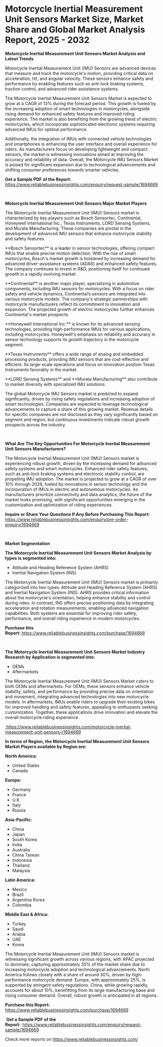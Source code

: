 <p><h1>Motorcycle Inertial Measurement Unit Sensors Market Size, Market Share and Global Market Analysis Report, 2025 - 2032</h1></p><p><strong>Motorcycle Inertial Measurement Unit Sensors Market Analysis and Latest Trends</strong></p>
<p><p>Motorcycle Inertial Measurement Unit (IMU) Sensors are advanced devices that measure and track the motorcycle's motion, providing critical data on acceleration, tilt, and angular velocity. These sensors enhance safety and performance by enabling features such as anti-lock braking systems, traction control, and advanced rider assistance systems. </p><p>The Motorcycle Inertial Measurement Unit Sensors Market is expected to grow at a CAGR of 13% during the forecast period. This growth is fueled by the increasing adoption of smart technologies in motorcycles, alongside rising demand for enhanced safety features and improved riding experience. The market is also benefiting from the growing trend of electric motorcycles, which incorporate sophisticated electronic systems requiring advanced IMUs for optimal performance. </p><p>Additionally, the integration of IMUs with connected vehicle technologies and smartphones is enhancing the user interface and overall experience for riders. As manufacturers focus on developing lightweight and compact sensors, the market is witnessing innovations aimed at improving the accuracy and reliability of data. Overall, the Motorcycle IMU Sensors Market is poised for significant expansion due to technological advancements and shifting consumer preferences towards smarter vehicles.</p></p>
<p><strong>Get a Sample PDF of the Report:&nbsp;</strong> <a href="https://www.reliablebusinessinsights.com/enquiry/request-sample/1694669?utm_campaign=3083&utm_medium=2&utm_source=Github&utm_content=ia&utm_term=25032025&utm_id=motorcycle-inertial-measurement-unit-sensors">https://www.reliablebusinessinsights.com/enquiry/request-sample/1694669</a></p>
<p>&nbsp;</p>
<p><strong>Motorcycle Inertial Measurement Unit Sensors Major Market Players</strong></p>
<p><p>The Motorcycle Inertial Measurement Unit (IMU) Sensors market is characterized by key players such as Bosch Sensortec, Continental, Honeywell International Inc., Texas Instruments, LORD Sensing Systems, and Murata Manufacturing. These companies are pivotal in the development of advanced IMU sensors that enhance motorcycle stability and safety features.</p><p>**Bosch Sensortec** is a leader in sensor technologies, offering compact IMUs that enable precise motion detection. With the rise of smart motorcycles, Bosch's market growth is bolstered by increasing demand for advanced driver-assistance systems (ADAS) and enhanced safety features. The company continues to invest in R&D, positioning itself for continued growth in a rapidly evolving market.</p><p>**Continental** is another major player, specializing in automotive components, including IMU sensors for motorcycles. With a focus on rider safety and vehicle dynamics, Continental’s sensors are integrated into various motorcycle models. The company's strategic partnerships with motorcycle manufacturers reflect its commitment to innovation and expansion. The projected growth of electric motorcycles further enhances Continental's market prospects.</p><p>**Honeywell International Inc.** is known for its advanced sensing technologies, providing high-performance IMUs for various applications, including motorcycles. Honeywell's emphasis on reliability and accuracy in sensor technology supports its growth trajectory in the motorcycle segment.</p><p>**Texas Instruments** offers a wide range of analog and embedded processing products, providing IMU sensors that are cost-effective and efficient. Its large-scale operations and focus on innovation position Texas Instruments favorably in the market.</p><p>**LORD Sensing Systems** and **Murata Manufacturing** also contribute to market diversity with specialized IMU solutions.</p><p>The global Motorcycle IMU Sensors market is predicted to expand significantly, driven by rising safety regulations and increasing adoption of smart technologies. Companies are expected to leverage technological advancements to capture a share of this growing market. Revenue details for specific companies are not disclosed as they vary significantly based on segment and region, but continuous investments indicate robust growth prospects across the industry.</p></p>
<p>&nbsp;</p>
<p><strong>What Are The Key Opportunities For Motorcycle Inertial Measurement Unit Sensors Manufacturers?</strong></p>
<p><p>The Motorcycle Inertial Measurement Unit (IMU) Sensors market is experiencing robust growth, driven by the increasing demand for advanced safety systems and smart motorcycles. Enhanced rider safety features, such as anti-lock braking systems and electronic stability control, are propelling IMU adoption. The market is projected to grow at a CAGR of over 10% through 2028, fueled by innovations in sensor technology and the incorporation of IMUs in electric and autonomous motorcycles. As manufacturers prioritize connectivity and data analytics, the future of the market looks promising, with significant opportunities emerging in the customization and optimization of riding experiences.</p></p>
<p><strong>Inquire or Share Your Questions If Any Before Purchasing This Report:</strong> <a href="https://www.reliablebusinessinsights.com/enquiry/pre-order-enquiry/1694669?utm_campaign=3083&utm_medium=2&utm_source=Github&utm_content=ia&utm_term=25032025&utm_id=motorcycle-inertial-measurement-unit-sensors">https://www.reliablebusinessinsights.com/enquiry/pre-order-enquiry/1694669</a></p>
<p>&nbsp;</p>
<p><strong>Market Segmentation</strong></p>
<p><strong>The Motorcycle Inertial Measurement Unit Sensors Market Analysis by types is segmented into:</strong></p>
<p><ul><li>Attitude and Heading Reference System (AHRS)</li><li>Inertial Navigation System (INS)</li></ul></p>
<p><p>The Motorcycle Inertial Measurement Unit (IMU) Sensors market is primarily categorized into two types: Attitude and Heading Reference System (AHRS) and Inertial Navigation System (INS). AHRS provides critical information about the motorcycle's orientation, helping enhance stability and control during rides. In contrast, INS offers precise positioning data by integrating acceleration and rotation measurements, enabling advanced navigation capabilities. Both systems are essential for improving rider safety, performance, and overall riding experience in modern motorcycles.</p></p>
<p><strong>Purchase this Report:&nbsp;</strong><a href="https://www.reliablebusinessinsights.com/purchase/1694669?utm_campaign=3083&utm_medium=2&utm_source=Github&utm_content=ia&utm_term=25032025&utm_id=motorcycle-inertial-measurement-unit-sensors">https://www.reliablebusinessinsights.com/purchase/1694669</a></p>
<p>&nbsp;</p>
<p><strong>The Motorcycle Inertial Measurement Unit Sensors Market Industry Research by Application is segmented into:</strong></p>
<p><ul><li>OEMs</li><li>Aftermarkets</li></ul></p>
<p><p>The Motorcycle Inertial Measurement Unit (IMU) Sensors Market caters to both OEMs and aftermarkets. For OEMs, these sensors enhance vehicle stability, safety, and performance by providing precise data on orientation and movement, integrating advanced technologies into new motorcycle models. In aftermarkets, IMUs enable riders to upgrade their existing bikes for improved handling and safety features, appealing to enthusiasts seeking customization. Together, these applications drive innovation and elevate the overall motorcycle riding experience.</p></p>
<p><a href="https://www.reliablebusinessinsights.com/motorcycle-inertial-measurement-unit-sensors-r1694669?utm_campaign=3083&utm_medium=2&utm_source=Github&utm_content=ia&utm_term=25032025&utm_id=motorcycle-inertial-measurement-unit-sensors">&nbsp;https://www.reliablebusinessinsights.com/motorcycle-inertial-measurement-unit-sensors-r1694669</a></p>
<p><strong>In terms of Region, the Motorcycle Inertial Measurement Unit Sensors Market Players available by Region are:</strong></p>
<p>
    <p> <strong> North America: </strong>
        <ul>
            <li>United States</li>
            <li>Canada</li>
        </ul>
        </p> 
    <p> <strong> Europe: </strong>
        <ul>
            <li>Germany</li>
            <li>France</li>
            <li>U.K.</li>
            <li>Italy</li>
            <li>Russia</li>
        </ul>
        </p> 
    <p> <strong> Asia-Pacific: </strong>
        <ul>
            <li>China</li>
            <li>Japan</li>
            <li>South Korea</li>
            <li>India</li>
            <li>Australia</li>
            <li>China Taiwan</li>
            <li>Indonesia</li>
            <li>Thailand</li>
            <li>Malaysia</li>
        </ul>
        </p> 
    <p> <strong> Latin America: </strong>
        <ul>
            <li>Mexico</li>
            <li>Brazil</li>
            <li>Argentina Korea</li>
            <li>Colombia</li>
        </ul>
        </p> 
    <p> <strong> Middle East & Africa: </strong>
        <ul>
            <li>Turkey</li>
            <li>Saudi</li>
            <li>Arabia</li>
            <li>UAE</li>
            <li>Korea</li>
        </ul>
    </p>
    </p>
<p><p>The Motorcycle Inertial Measurement Unit (IMU) Sensors market is witnessing significant growth across various regions, with APAC projected to dominate, capturing approximately 35% of the market share due to increasing motorcycle adoption and technological advancements. North America follows closely with a share of around 30%, driven by high-performance motorcycle demand. Europe, with approximately 25%, is supported by stringent safety regulations. China, while growing rapidly, accounts for about 10%, benefitting from its large manufacturing base and rising consumer demand. Overall, robust growth is anticipated in all regions.</p></p>
<p><strong>Purchase this Report: </strong><a href="https://www.reliablebusinessinsights.com/purchase/1694669?utm_campaign=3083&utm_medium=2&utm_source=Github&utm_content=ia&utm_term=25032025&utm_id=motorcycle-inertial-measurement-unit-sensors">https://www.reliablebusinessinsights.com/purchase/1694669</a></p>
<p>&nbsp;<strong>Get a Sample PDF of the Report:&nbsp;&nbsp;</strong><a href="https://www.reliablebusinessinsights.com/enquiry/request-sample/1694669?utm_campaign=3083&utm_medium=2&utm_source=Github&utm_content=ia&utm_term=25032025&utm_id=motorcycle-inertial-measurement-unit-sensors">https://www.reliablebusinessinsights.com/enquiry/request-sample/1694669</a></p>
<p><strong></strong></p>
<p>Check more reports on <a href="https://www.reliablebusinessinsights.com/?utm_campaign=3083&utm_medium=2&utm_source=Github&utm_content=ia&utm_term=25032025&utm_id=motorcycle-inertial-measurement-unit-sensors">https://www.reliablebusinessinsights.com/</a></p>